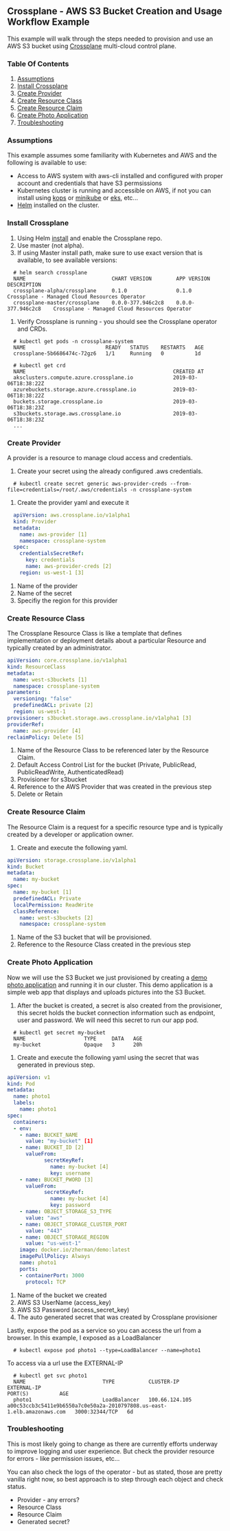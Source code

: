 ## Crossplane - AWS S3 Bucket Creation and Usage Workflow Example
This example will walk through the steps needed to provision and use 
an AWS S3 bucket using [Crossplane](https://github.com/crossplaneio/crossplane) multi-cloud 
control plane.

### Table Of Contents
1. [Assumptions](#assumptions)
1. [Install Crossplane](#install-crossplane)
1. [Create Provider](#create-provider)
1. [Create Resource Class](#create-resource-class)
1. [Create Resource Claim](#create-resource-claim)
1. [Create Photo Application](#create-photo-application)
1. [Troubleshooting](#Troubleshooting)

### Assumptions
This example assumes some familiarity with Kubernetes and AWS and the following is available to use:

+ Access to AWS system with aws-cli installed and configured with proper account and credentials that have S3 permsissions
+ Kubernetes cluster is running and accessible on AWS, if not
you can install using [kops](https://kubernetes.io/docs/setup/custom-cloud/kops/) or [minikube](https://kubernetes.io/docs/setup/minikube/) or [eks](https://aws.amazon.com/eks/getting-started/), etc...
+ [Helm](https://helm.sh/docs/using_helm/) installed on the cluster.

### Install Crossplane
1. Using Helm [install](https://crossplane.io/docs/v0.1/install-crossplane.html) and enable the Crossplane repo.
1. Use master (not alpha).
1. If using Master install path, make sure to use exact version that is available, to see available versions:

```
  # helm search crossplane
  NAME                            CHART VERSION        APP VERSION          DESCRIPTION                                  
  crossplane-alpha/crossplane     0.1.0                0.1.0                Crossplane - Managed Cloud Resources Operator
  crossplane-master/crossplane    0.0.0-377.946c2c8    0.0.0-377.946c2c8    Crossplane - Managed Cloud Resources Operator
```
1. Verify Crossplane is running - you should see the Crossplane operator and CRDs.

```
  # kubectl get pods -n crossplane-system
  NAME                          READY   STATUS    RESTARTS   AGE
  crossplane-5b6686474c-72gz6   1/1     Running   0          1d

  # kubectl get crd
  NAME                                                CREATED AT
  aksclusters.compute.azure.crossplane.io             2019-03-06T18:38:22Z
  azurebuckets.storage.azure.crossplane.io            2019-03-06T18:38:22Z
  buckets.storage.crossplane.io                       2019-03-06T18:38:23Z
  s3buckets.storage.aws.crossplane.io                 2019-03-06T18:38:23Z
  ...
```

### Create Provider
A provider is a resource to manage cloud access and credentials.

1. Create your secret using the already configured .aws credentials.

```
  # kubectl create secret generic aws-provider-creds --from-file=credentials=/root/.aws/credentials -n crossplane-system
```

1. Create the provider yaml and execute it

```yaml
  apiVersion: aws.crossplane.io/v1alpha1
  kind: Provider
  metadata:
    name: aws-provider [1]
    namespace: crossplane-system
  spec:
    credentialsSecretRef:
      key: credentials
      name: aws-provider-creds [2]
    region: us-west-1 [3]
```
1. Name of the provider
1. Name of the secret
1. Specifiy the region for this provider

### Create Resource Class
The Crossplane Resource Class is like a template that defines implementation or deployment details about
a particular Resource and typically created by an administrator.

```yaml
apiVersion: core.crossplane.io/v1alpha1
kind: ResourceClass
metadata:
  name: west-s3buckets [1]
  namespace: crossplane-system
parameters:
  versioning: "false"
  predefinedACL: private [2]
  region: us-west-1
provisioner: s3bucket.storage.aws.crossplane.io/v1alpha1 [3] 
providerRef:
  name: aws-provider [4]
reclaimPolicy: Delete [5]
```
1. Name of the Resource Class to be referenced later by the Resource Claim.
1. Default Access Control List for the bucket (Private, PublicRead, PublicReadWrite, AuthenticatedRead)
1. Provisioner for s3bucket
1. Reference to the AWS Provider that was created in the previous step
1. Delete or Retain

### Create Resource Claim
The Resource Claim is a request for a specific resource type and is typically created by a developer or application owner.

1. Create and execute the following yaml.

```yaml
apiVersion: storage.crossplane.io/v1alpha1
kind: Bucket
metadata:
  name: my-bucket
spec:
  name: my-bucket [1]
  predefinedACL: Private
  localPermission: ReadWrite
  classReference:
    name: west-s3buckets [2]
    namespace: crossplane-system
```
1. Name of the S3 bucket that will be provisioned.
1. Reference to the Resource Class created in the previous step


### Create Photo Application
Now we will use the S3 Bucket we just provisioned by creating a [demo photo application](https://github.com/yard-turkey/gallery-demo) and running it in our cluster.
This demo application is a simple web app that displays and uploads pictures into the S3 Bucket.

1. After the bucket is created, a secret is also created from the provisioner, this secret holds the bucket
connection information such as endpoint, user and password. We will need this secret to run our app pod.

```
  # kubectl get secret my-bucket
  NAME                   TYPE     DATA   AGE
  my-bucket              Opaque   3      20h
```

1. Create and execute the following yaml using the secret that was generated in previous step.

```yaml
apiVersion: v1
kind: Pod
metadata:
  name: photo1
  labels:
    name: photo1
spec:
  containers:
  - env:
    - name: BUCKET_NAME
      value: "my-bucket" [1]
    - name: BUCKET_ID [2]
      valueFrom:
            secretKeyRef:
              name: my-bucket [4]
              key: username
    - name: BUCKET_PWORD [3]
      valueFrom:
            secretKeyRef:
              name: my-bucket [4]
              key: password
    - name: OBJECT_STORAGE_S3_TYPE
      value: "aws"
    - name: OBJECT_STORAGE_CLUSTER_PORT
      value: "443"
    - name: OBJECT_STORAGE_REGION
      value: "us-west-1"
    image: docker.io/zherman/demo:latest
    imagePullPolicy: Always
    name: photo1
    ports:
    - containerPort: 3000
      protocol: TCP
```
1. Name of the bucket we created
1. AWS S3 UserName (access_key)
1. AWS S3 Password (access_secret_key)
1. The auto generated secret that was created by Crossplane provisioner

Lastly, expose the pod as a service so you can access the url from a browser. In this example,
I exposed as a LoadBalancer

``` 
  # kubectl expose pod photo1 --type=LoadBalancer --name=photo1
```

To access via a url use the EXTERNAL-IP

```
  # kubectl get svc photo1
  NAME                         TYPE           CLUSTER-IP       EXTERNAL-IP                                                               PORT(S)          AGE
  photo1                       LoadBalancer   100.66.124.105   a00c53ccb3c5411e9b6550a7c0e50a2a-2010797808.us-east-1.elb.amazonaws.com   3000:32344/TCP   6d
```

### Troubleshooting
This is most likely going to change as there are currently efforts underway to improve logging and user experience. But check the provider resource for errors - like permission issues, etc...

You can also check the logs of the operator - but as stated, those are pretty vanilla right now, so best approach is to step through each object and check status.

- Provider - any errors?
- Resource Class
- Resource Claim
- Generated secret?
